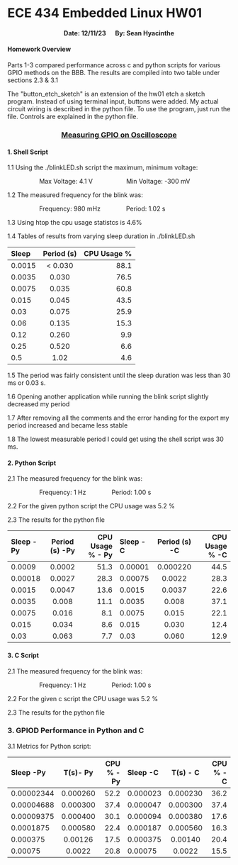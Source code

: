# ECE 434 Embedded Linux HW01 #
#### <center> Date: 12/11/23 &emsp; By: Sean Hyacinthe

#### Homework Overview

Parts 1-3 compared performance across c and python scripts for various GPIO methods on the BBB. The results are compiled into two table under sections 2.3 & 3.1

The "button_etch_sketch" is an extension of the hw01 etch a sketch program. Instead of using terminal input, buttons were added. My actual circuit wiring is described in the python file. To use the program, just run the file. Controls are explained in the python file.

### <center> <u> Measuring GPIO on Oscilloscope </u>

#### 1. Shell Script
1.1 Using the ./blinkLED.sh script the maximum, minimum voltage:

&emsp; &emsp; &emsp; &emsp; Max Voltage:  4.1 V
&emsp; &emsp; &emsp; &emsp; Min Voltage:  -300 mV

1.2 The measured frequency for the blink was:

&emsp; &emsp; &emsp; &emsp; Frequency:  980 mHz
&emsp; &emsp; &emsp; Period:  1.02 s

1.3 Using htop the cpu usage statistcs is 4.6%

1.4 Tables of results from varying sleep duration in ./blinkLED.sh

<center> 

| Sleep       | Period (s)   |CPU Usage %|
| :---        |    :----:    |      ---: |
| 0.0015      | < 0.030      | 88.1      |
| 0.0035      | 0.030        | 76.5      |
| 0.0075      | 0.035        | 60.8      |
| 0.015       | 0.045        | 43.5      |
| 0.03        | 0.075        | 25.9      |
| 0.06        | 0.135        | 15.3      |
| 0.12        | 0.260        | 9.9       |
| 0.25        | 0.520        | 6.6       |
| 0.5         | 1.02         | 4.6       |

</center> 

1.5 The period was fairly consistent until the sleep duration was less than 30 ms or 0.03 s.

1.6 Opening another application while running the blink script slightly decreased my period

1.7 After removing all the comments and the error handing for the export  my period increased and became less stable

1.8 The lowest measurable period I could get using the shell script was 30 ms.

#### 2. Python Script
2.1 The measured frequency for the blink was:

&emsp; &emsp; &emsp; &emsp; Frequency:  1 Hz
&emsp; &emsp; &emsp; Period:  1.00 s

2.2 For the given python script the CPU usage was 5.2 %

2.3 The results for the python file

<center>

| Sleep -Py    | Period (s) -Py  |CPU Usage % - Py| Sleep  -C     | Period (s) -C   |CPU Usage % -C|
| :---         |     :----:      |      ---:      | :---          |    :----:       |         ---: |
| 0.0009       | 0.0002          | 51.3           | 0.00001       | 0.000220        | 44.5         |
| 0.00018      | 0.0027          | 28.3           | 0.00075       | 0.0022          | 28.3         |
| 0.0015       | 0.0047          | 13.6           | 0.0015        | 0.0037          | 22.6         |
| 0.0035       | 0.008           | 11.1           | 0.0035        | 0.008           | 37.1         |
| 0.0075       | 0.016           | 8.1            | 0.0075        | 0.015           | 22.1         |
| 0.015        | 0.034           | 8.6            | 0.015         | 0.030           | 12.4         |
| 0.03         | 0.063           | 7.7            | 0.03          | 0.060           | 12.9         |

</center>

#### 3. C Script
2.1 The measured frequency for the blink was:

&emsp; &emsp; &emsp; &emsp; Frequency:  1 Hz
&emsp; &emsp; &emsp; Period:  1.00 s

2.2 For the given c script the CPU usage was 5.2 %

2.3 The results for the python file

### 3. GPIOD Performance in Python and C
3.1 Metrics for Python script:

<center>

| Sleep -Py   | T(s)- Py    |CPU % - Py | Sleep -C   | T(s) - C    |CPU % -C   |
| :---        |    :----:   |      ---: | :---       |    :----:   |      ---: |
| 0.00002344  | 0.000260    | 52.2      | 0.000023   | 0.000230    | 36.2      |
| 0.00004688  | 0.000300    | 37.4      | 0.000047   | 0.000300    | 37.4      |
| 0.00009375  | 0.000400    | 30.1      | 0.000094   | 0.000380    | 17.6      |
| 0.0001875   | 0.000580    | 22.4      | 0.000187   | 0.000560    | 16.3      | 
| 0.000375    | 0.00126     | 17.5      | 0.000375   | 0.00140     | 20.4      |
| 0.00075     | 0.0022      | 20.8      | 0.00075    | 0.0022      | 15.5      |

